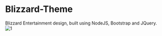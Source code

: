 # Blizzard-Theme
Blizzard Entertainment design, built using NodeJS, Bootstrap and JQuery.
![1](https://user-images.githubusercontent.com/77178636/106018639-08a6c080-60c2-11eb-9843-e68e35d11fbe.png)
